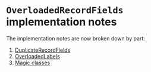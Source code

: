 # `OverloadedRecordFields` implementation notes



The implementation notes are now broken down by part:


1. [DuplicateRecordFields](records/overloaded-record-fields/duplicate-record-fields#implementation)
1. [OverloadedLabels](records/overloaded-record-fields/overloaded-labels#implementation)
1. [Magic classes](records/overloaded-record-fields/magic-classes#implementation)
